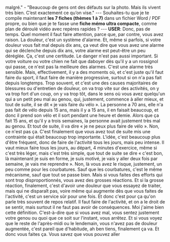 malgré." - "Beaucoup de gens ont des défauts sur la photo. Mais ils vivent très bien. C’est exactement ce qu’on vise." --- Souhaites-tu que je te compile maintenant **les 7 fiches (thèmes 1 à 7)** dans un fichier Word / PDF propre, ou bien que je te fasse une **fiche mémo ultra compacte**, comme plan de déroulé vidéo avec repères rapides ? --- **USER**: Donc, pas de temps. Quel moment il faut faire attention, parce que, par contre, vous avez raison. La douleur, c'est un système d'alarme. Et, même si parfois, si votre douleur vous fait mal depuis dix ans, ça veut dire que vous avez une alarme qui se déclenche depuis dix ans, votre alarme est peut-être un peu déréglée. Ça, c'est une certitude. Le danger n'est pas aussi important. Si votre voiture ou votre chien ne fait que daboyer dès qu'il y a un rossignol qui passe, ce n'est pas la meilleure des alarmes. C'est une alarme très sensible. Mais, effectivement, il y a des moments où, et c'est juste qu'il faut faire du sport, il faut faire de manière progressive, surtout si on n'a pas fait depuis longtemps. Trop souvent, et c'est une des causes majoritaires de blessures ou d'entretien de douleur, on va trop vite sur des activités, on y va trop fort d'un coup, on y va trop tôt, dans le sens où vous avez quelqu'un qui a un petit peu mal au genou, qui, justement, commence à aller mieux, et tout de suite, il se dit « je vais faire du vélo ». La personne a 70 ans, elle n'a pas fait de vélo depuis 15 ans, mais il y a 15 ans, il en faisait beaucoup, et donc il prend son vélo et il sort pendant une heure et demie. Alors que ça fait 15 ans, et qu'il y a trois semaines, la personne avait justement très mal au genou. Et tout de suite, il va dire « je ne peux plus faire de vélo ». Non, ce n'est pas ça. C'est finalement que vous avez tout de suite mis une contrainte qui était beaucoup trop importante. L'idée, c'est beaucoup plus d'être fréquent, donc de faire de l'activité tous les jours, mais peu intense. Il vaut mieux faire tous les jours, au départ, 4 minutes d'exercice, même si c'est très léger, mais c'est très simple, que tout de suite se dire « c'est bon, là maintenant je suis en forme, je suis motivé, je vais y aller deux fois par semaine, je vais me reprendre ». Non, là vous avez le risque, justement, un peu comme pour les courbatures. Sauf que les courbatures, c'est le même mécanisme, sauf que tout se passe bien. Mais si vous faites des efforts qui sont trop disproportionnés, vous avez des grosses réactions. Et si la grosse réaction, finalement, c'est d'avoir une douleur que vous essayez de traiter, mais qui ne disparaît pas, voire même qui augmente dès que vous faites de l'activité, c'est un service sûr pour une fois. Et donc c'est pour ça qu'on parle très souvent de repos relatif. Il faut faire de l'activité, et on a le droit de se sentir, mais surtout il ne faut pas avoir de conséquences. Moi j'aime bien cette définition. C'est-à-dire que si vous avez mal, vous sentez justement votre genou ou quoi que ce soit sur l'instant, vous arrêtez. Et si vous voyez que le reste de l'après-midi ou le lendemain, vous n'avez pas de douleur augmentée, c'est pareil que d'habitude, ah ben tiens, finalement ça va. Et donc vous faites ça. Vous savez que vous pouvez aller